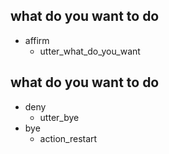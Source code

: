 ## what do you want to do
* affirm
    - utter_what_do_you_want  

## what do you want to do
* deny
  - utter_bye
* bye
  - action_restart